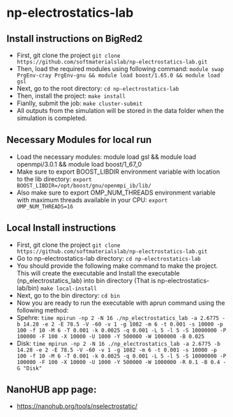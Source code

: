 # np-electrostatics-lab

## Install instructions on BigRed2
* First, git clone the project
```git clone https://github.com/softmaterialslab/np-electrostatics-lab.git```
* Then, load the required modules using following command:
```module swap PrgEnv-cray PrgEnv-gnu && module load boost/1.65.0 && module load gsl```
* Next, go to the root directory:
 ```cd np-electrostatics-lab```
* Then, install the project:
```make install```
* Fianlly, submit the job:
```make cluster-submit```
* All outputs from the simulation will be stored in the data folder when the simulation is completed.


## Necessary Modules for local run
* Load the necessary modules: module load gsl && module load openmpi/3.0.1 && module load boost/1_67_0
* Make sure to export BOOST_LIBDIR environment variable with location to the lib directory: 
```export BOOST_LIBDIR=/opt/boost/gnu/openmpi_ib/lib/```
* Also make sure to export OMP_NUM_THREADS environment variable with maximum threads available in your CPU: 
```export OMP_NUM_THREADS=16```

## Local Install instructions

* First, git clone the project
```git clone https://github.com/softmaterialslab/np-electrostatics-lab.git```
* Go to np-electrostatics-lab directory:
 ```cd np-electrostatics-lab```
* You should provide the following make command to make the project. This will create the executable and Install the executable (np_electrostatics_lab) into bin directory (That is np-electrostatics-lab/bin)
 ```make local-install ```
* Next, go to the bin directory: 
 ```cd bin ```
* Now you are ready to run the executable with aprun command using the following method:
 * Spehre:
```time mpirun -np 2 -N 16 ./np_electrostatics_lab -a 2.6775 -b 14.28 -e 2 -E 78.5 -V -60 -v 1 -g 1082 -m 6 -t 0.001 -s 10000 -p 100 -f 10 -M 6 -T 0.001 -k 0.0025 -q 0.001 -L 5 -l 5 -S 10000000 -P 100000 -F 100 -X 10000 -U 1000 -Y 500000 -W 1000000 -B 0.025```
 * Disk:
 ```time mpirun -np 2 -N 16 ./np_electrostatics_lab -a 2.6775 -b 14.28 -e 2 -E 78.5 -V -60 -v 1 -g 1082 -m 6 -t 0.001 -s 10000 -p 100 -f 10 -M 6 -T 0.001 -k 0.0025 -q 0.001 -L 5 -l 5 -S 10000000 -P 100000 -F 100 -X 10000 -U 1000 -Y 500000 -W 1000000 -R 0.1 -B 0.4 -G "Disk"```


## NanoHUB app page:
* https://nanohub.org/tools/nselectrostatic/



